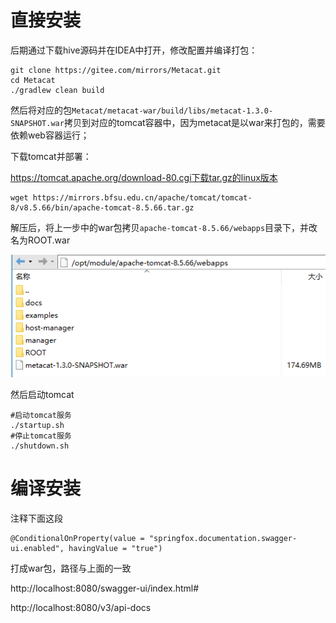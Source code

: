 # 直接安装

后期通过下载hive源码并在IDEA中打开，修改配置并编译打包：

```
git clone https://gitee.com/mirrors/Metacat.git
cd Metacat
./gradlew clean build
```

然后将对应的包`Metacat/metacat-war/build/libs/metacat-1.3.0-SNAPSHOT.war`拷贝到对应的tomcat容器中，因为metacat是以war来打包的，需要依赖web容器运行；

下载tomcat并部署：

https://tomcat.apache.org/download-80.cgi下载tar.gz的linux版本

```
wget https://mirrors.bfsu.edu.cn/apache/tomcat/tomcat-8/v8.5.66/bin/apache-tomcat-8.5.66.tar.gz
```

解压后，将上一步中的war包拷贝`apache-tomcat-8.5.66/webapps`目录下，并改名为ROOT.war

![image-20210527143658705](images/image-20210527143658705.png)

然后启动tomcat

```
#启动tomcat服务
./startup.sh
#停止tomcat服务
./shutdown.sh
```



# 编译安装

注释下面这段

```
@ConditionalOnProperty(value = "springfox.documentation.swagger-ui.enabled", havingValue = "true")
```

打成war包，路径与上面的一致



http://localhost:8080/swagger-ui/index.html#

http://localhost:8080/v3/api-docs


